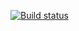 [![Build status](https://ci.appveyor.com/api/projects/status/859mhx7af9o1i7cs?svg=true)](https://ci.appveyor.com/project/Diana-QA/cardorder-selenium)
